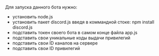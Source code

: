Для запуска данного бота нужно:
  - установить node.js
  - установить пакет discord.js введя в коммандной стоке: npm install discord.js
  - подставить токен своего бота в самом конце файла app.js
  - подставить свои уникальные коды выдачи привилегий
  - подставить свои ID каналов на сервере
  - подставить свои ID привилегий
  
